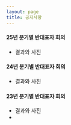 ```yaml
---
layout: page
title: 공지사항
---
```


#### 25년 분기별 반대표자 회의 
-	결과와 사진

#### 24년 분기별 반대표자 회의
-	결과와 사진

#### 23년 분기별 반대표자 회의
-	결과와 사진
-	
